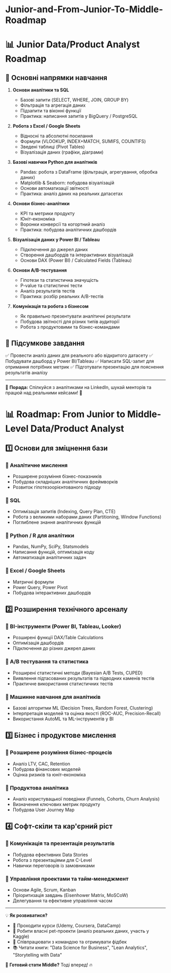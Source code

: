 # Junior-and-From-Junior-To-Middle-Roadmap

# 📊 Junior Data/Product Analyst Roadmap

## 🎯 Основні напрямки навчання
1. **Основи аналітики та SQL**  
   - Базові запити (SELECT, WHERE, JOIN, GROUP BY)  
   - Фільтрація та агрегація даних  
   - Підзапити та віконні функції  
   - Практика: написання запитів у BigQuery / PostgreSQL

2. **Робота з Excel / Google Sheets**  
   - Відносні та абсолютні посилання  
   - Формули (VLOOKUP, INDEX+MATCH, SUMIFS, COUNTIFS)  
   - Зведені таблиці (Pivot Tables)  
   - Візуалізація даних (графіки, діаграми)

3. **Базові навички Python для аналітиків**  
   - Pandas: робота з DataFrame (фільтрація, агрегування, обробка даних)  
   - Matplotlib & Seaborn: побудова візуалізацій  
   - Основи автоматизації звітності  
   - Практика: аналіз даних на реальних датасетах

4. **Основи бізнес-аналітики**  
   - KPI та метрики продукту  
   - Юніт-економіка  
   - Воронки конверсії та когортний аналіз  
   - Практика: побудова аналітичних дашбордів

5. **Візуалізація даних у Power BI / Tableau**  
   - Підключення до джерел даних  
   - Створення дашбордів та інтерактивних візуалізацій  
   - Основи DAX (Power BI) / Calculated Fields (Tableau)

6. **Основи A/B-тестування**  
   - Гіпотези та статистична значущість  
   - P-value та статистичні тести  
   - Аналіз результатів тестів  
   - Практика: розбір реальних A/B-тестів

7. **Комунікація та робота з бізнесом**  
   - Як правильно презентувати аналітичні результати  
   - Побудова звітності для різних типів аудиторії  
   - Робота з продуктовими та бізнес-командами  

## 🎯 Підсумкове завдання
✅ Провести аналіз даних для реального або відкритого датасету
✅ Побудувати дашборд у Power BI/Tableau
✅ Написати SQL-запит для отримання потрібних метрик
✅ Підготувати презентацію для пояснення результатів аналізу

---
📌 **Порада:** Спілкуйся з аналітиками на LinkedIn, шукай менторів та працюй над реальними кейсами! 🚀


# 📊 Roadmap: From Junior to Middle-Level Data/Product Analyst

## 1️⃣ Основи для зміцнення бази
### 🔹 Аналітичне мислення
- Розширене розуміння бізнес-показників
- Побудова складніших аналітичних фреймворків
- Розвиток гіпотезоорієнтованого підходу

### 🔹 SQL
- Оптимізація запитів (Indexing, Query Plan, CTE)
- Робота з великими наборами даних (Partitioning, Window Functions)
- Поглиблене знання аналітичних функцій

### 🔹 Python / R для аналітики
- Pandas, NumPy, SciPy, Statsmodels
- Написання функцій, оптимізація коду
- Автоматизація аналітичних задач

### 🔹 Excel / Google Sheets
- Матричні формули
- Power Query, Power Pivot
- Побудова інтерактивних дашбордів

## 2️⃣ Розширення технічного арсеналу
### 🔹 BI-інструменти (Power BI, Tableau, Looker)
- Розширені функції DAX/Table Calculations
- Оптимізація дашбордів
- Підключення до різних джерел даних

### 🔹 A/B тестування та статистика
- Розширені статистичні методи (Bayesian A/B Tests, CUPED)
- Виявлення підтасованих результатів та підводних каменів тестів
- Практичне використання статистичних тестів

### 🔹 Машинне навчання для аналітиків
- Базові алгоритми ML (Decision Trees, Random Forest, Clustering)
- Інтерпретація моделей та оцінка якості (ROC-AUC, Precision-Recall)
- Використання AutoML та ML-інструментів у BI

## 3️⃣ Бізнес і продуктове мислення
### 🔹 Розширене розуміння бізнес-процесів
- Аналіз LTV, CAC, Retention
- Побудова фінансових моделей
- Оцінка ризиків та юніт-економіка

### 🔹 Продуктова аналітика
- Аналіз користувацької поведінки (Funnels, Cohorts, Churn Analysis)
- Визначення ключових метрик продукту
- Побудова User Journey Map

## 4️⃣ Софт-скіли та кар'єрний ріст
### 🔹 Комунікація та презентація результатів
- Побудова ефективних Data Stories
- Робота з презентаціями для C-Level
- Навички переговорів із замовниками

### 🔹 Управління проектами та тайм-менеджмент
- Основи Agile, Scrum, Kanban
- Пріоритизація завдань (Eisenhower Matrix, MoSCoW)
- Делегування та ефективне управління часом

---
💡 **Як розвиватися?**
- 🎯 Проходити курси (Udemy, Coursera, DataCamp)
- 📝 Робити власні pet-проекти (аналіз реальних даних, участь у Kaggle)
- 🤝 Співпрацювати з командою та отримувати фідбек
- 📚 Читати книги: "Data Science for Business", "Lean Analytics", "Storytelling with Data"

🚀 **Готовий стати Middle?** Тоді вперед! 🔥

